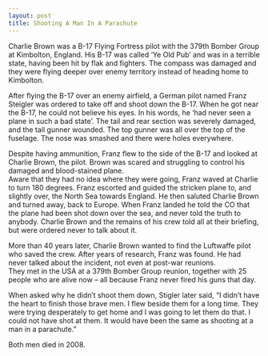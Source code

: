 ```yaml
---
layout: post
title: Shooting A Man In A Parachute
---
```

Charlie Brown was a B-17 Flying Fortress pilot with the 379th Bomber Group at Kimbolton, England. His B-17 was called &#8216;Ye Old Pub&#8217; and was in a terrible state, having been hit by flak and fighters. The compass was damaged and they were flying deeper over enemy territory instead of heading home to Kimbolton.

After flying the B-17 over an enemy airfield, a German pilot named Franz Steigler was ordered to take off and shoot down the B-17. When he got near the B-17, he could not believe his eyes. In his words, he &#8216;had never seen a plane in such a bad state&#8217;. The tail and rear section was severely damaged, and the tail gunner wounded. The top gunner was all over the top of the fuselage. The nose was smashed and there were holes everywhere.

Despite having ammunition, Franz flew to the side of the B-17 and looked at Charlie Brown, the pilot. Brown was scared and struggling to control his damaged and blood-stained plane.  
Aware that they had no idea where they were going, Franz waved at Charlie to turn 180 degrees. Franz escorted and guided the stricken plane to, and slightly over, the North Sea towards England. He then saluted Charlie Brown and turned away, back to Europe. When Franz landed he told the CO that the plane had been shot down over the sea, and never told the truth to anybody. Charlie Brown and the remains of his crew told all at their briefing, but were ordered never to talk about it.

More than 40 years later, Charlie Brown wanted to find the Luftwaffe pilot who saved the crew. After years of research, Franz was found. He had never talked about the incident, not even at post-war reunions.  
They met in the USA at a 379th Bomber Group reunion, together with 25 people who are alive now &#8211; all because Franz never fired his guns that day.

When asked why he didn&#8217;t shoot them down, Stigler later said, &#8220;I didn&#8217;t have the heart to finish those brave men. I flew beside them for a long time. They were trying desperately to get home and I was going to let them do that. I could not have shot at them. It would have been the same as shooting at a man in a parachute.&#8221;

Both men died in 2008.
